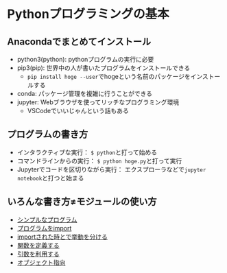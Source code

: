 # Pythonプログラミングの基本

## Anacondaでまとめてインストール
- python3(python): pythonプログラムの実行に必要
- pip3(pip): 世界中の人が書いたプログラムをインストールできる
    - `pip install hoge --user`でhogeという名前のパッケージをインストールする
- conda: パッケージ管理を複雑に行うことができる
- jupyter: Webブラウザを使ってリッチなプログラミング環境
    - VSCodeでいいじゃんという話もある

## プログラムの書き方
- インタラクティブな実行： `$ python`と打って始める
- コマンドラインからの実行： `$ python hoge.py`と打って実行
- Jupyterでコードを区切りながら実行： エクスプローラなどで`jupyter notebook`と打つと始まる

## いろんな書き方≠モジュールの使い方
- [シンプルなプログラム](1_fizzbuzz)
- [プログラムをimport](2_import)
- [importされた時とで挙動を分ける](3_name)
- [関数を定義する](4_def)
- [引数を利用する](5_args)
- [オブジェクト指向](6_class)


